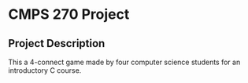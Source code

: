 # CMPS 270 Project

## Project Description
This a 4-connect game made by four computer science students for an introductory C course.  
